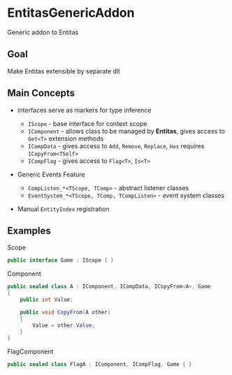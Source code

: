 # EntitasGenericAddon
Generic addon to Entitas

## Goal
Make Entitas extensible by separate dll


## Main Concepts
  - interfaces serve as markers for type inference
      - `IScope` - base interface for context scope
      - `IComponent` - allows class to be managed by **Entitas**, gives access to `Get<T>` extension methods
      - `ICompData` - gives access to `Add`, `Remove`, `Replace`, `Has` requires `ICopyFrom<TSelf>`
      - `ICompFlag` - gives access to `Flag<T>`, `Is<T>`

  - Generic Events Feature
      - `CompListen_*<TScope, TComp>` - abstract listener classes
      - `EventSystem_*<TScope, TComp, TCompListen>` - event system classes
      
  - Manual `EntityIndex` registration

## Examples
Scope
```csharp
public interface Game : IScope { }
```

Component
```csharp
public sealed class A : IComponent, ICompData, ICopyFrom<A>, Game
{
    public int Value;

    public void CopyFrom(A other)
    {
        Value = other.Value;
    }
}
```

FlagComponent
```csharp
public sealed class FlagA : IComponent, ICompFlag, Game { }
```

